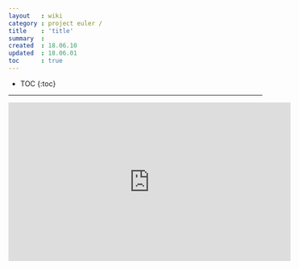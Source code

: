 ```yaml
---
layout   : wiki
category : project euler / 
title    : 'title'
summary  : 
created  : 18.06.10
updated  : 18.06.01
toc      : true
---
```

* TOC
{:toc}

* * *

<iframe width="560" height="315" src="https://www.youtube.com/embed/TbGr6EjjNSM" frameborder="0" allow="autoplay; encrypted-media" allowfullscreen></iframe>